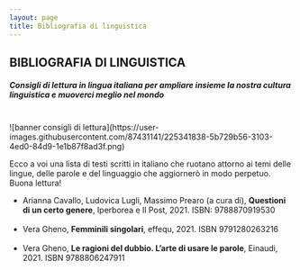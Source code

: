 ```yaml
---
layout: page
title: Bibliografia di linguistica
---
```

## BIBLIOGRAFIA DI LINGUISTICA
##### Consigli di lettura in lingua italiana per ampliare insieme la nostra cultura linguistica e muoverci meglio nel mondo
<BR>
![banner consigli di lettura](https://user-images.githubusercontent.com/87431141/225341838-5b729b56-3103-4ed0-84d9-1e1b87f8ad3f.png)
<p>
Ecco a voi una lista di testi scritti in italiano che ruotano attorno ai temi delle lingue, delle parole e del linguaggio che aggiornerò in modo perpetuo. Buona lettura!
</p>
<ul>
  <li>Arianna Cavallo, Ludovica Lugli, Massimo Prearo (a cura di), <b>Questioni di un certo genere</b>, Iperborea e Il Post, 2021. ISBN: 9788870919530</li>
  <br>
  <li>Vera Gheno, <b>Femminili singolari</b>, effequ, 2021. ISBN 9791280263216</li>
  <br>
  <li>Vera Gheno, <b>Le ragioni del dubbio. L’arte di usare le parole</b>, Einaudi, 2021. ISBN 9788806247911</li>
</ul>
